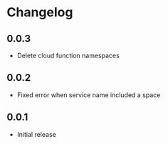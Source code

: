 # Changelog

## 0.0.3

* Delete cloud function namespaces

## 0.0.2

* Fixed error when service name included a space

## 0.0.1

* Initial release
